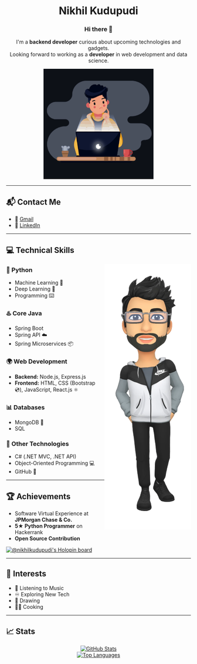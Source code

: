 <h1 align="center">Nikhil Kudupudi</h1>  
<h3 align="center">Hi there 👋</h3>  

<p align="center">
    I'm a <b>backend developer</b> curious about upcoming technologies and gadgets.<br>  
    Looking forward to working as a <b>developer</b> in web development and data science.
</p>

<p align="center">
    <img width="300" alt="developer intro" src="https://github.com/Nikhil-Kudupudi/Nikhil-Kudupudi/blob/main/deveintro.gif">
</p>

<hr>

<h2>📬 Contact Me</h2>  
<ul>
    <li>📧 <a href="mailto:nikhilkudupudi@gmail.com">Gmail</a></li>  
    <li>🔗 <a href="https://www.linkedin.com/in/kudupudi-nikhil-7aa0651b8/">LinkedIn</a></li>  
</ul>

<hr>

<h2>💻 Technical Skills</h2>  

<img align="right" height="auto" alt="profile" src="profile-3dimg.png">

<h3>🐍 Python</h3>
<ul>
    <li>Machine Learning 🤖</li>
    <li>Deep Learning 🤖</li>
    <li>Programming ⌨️</li>
</ul>

<h3>♨️ Core Java</h3>
<ul>
    <li>Spring Boot</li>
    <li>Spring API ☁️</li>
    <li>Spring Microservices 📦</li>
</ul>

<h3>🌍 Web Development</h3>
<ul>
    <li><b>Backend:</b> Node.js, Express.js</li>
    <li><b>Frontend:</b> HTML, CSS (Bootstrap 💿), JavaScript, React.js ⚛️</li>
</ul>

<h3>📊 Databases</h3>
<ul>
    <li>MongoDB 🍃</li>
    <li>SQL</li>
</ul>

<h3>🔧 Other Technologies</h3>
<ul>
    <li>C# (.NET MVC, .NET API)</li>
    <li>Object-Oriented Programming 💻</li>
    <li>GitHub 🔗</li>
</ul>

<hr>

<h2>🏆 Achievements</h2>  
<ul>
    <li>Software Virtual Experience at <b>JPMorgan Chase & Co.</b></li>
    <li><b>5★ Python Programmer</b> on Hackerrank</li>
    <li><b>Open Source Contribution</b></li>
</ul>

<p>
    <a href="https://holopin.io/@nikhilkudupudi">
        <img src="https://holopin.me/nikhilkudupudi" alt="@nikhilkudupudi's Holopin board">
    </a>
</p>

<hr>

<h2>🎯 Interests</h2>  
<ul>
    <li>🎵 Listening to Music</li>
    <li>♾️ Exploring New Tech</li>
    <li>🎨 Drawing</li>
    <li>👨‍🍳 Cooking</li>
</ul>

<hr>

<h2>📈 Stats</h2>  

<p align="center">
    <a href="https://github.com/anuraghazra/github-readme-stats">
        <img src="https://github-readme-stats.vercel.app/api?username=Nikhil-Kudupudi&show_icons=true&theme=cobalt2" alt="GitHub Stats">
    </a>
    <br>
    <a href="https://github.com/anuraghazra/convoychat">
        <img src="https://github-readme-stats.vercel.app/api/top-langs/?username=Nikhil-Kudupudi&hide=jupyter%20notebook,dart&langs_count=10&theme=aura" alt="Top Languages">
    </a>
</p>
